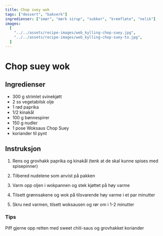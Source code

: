 ```yaml
---
title: Chop suey wok
tags: ["dessert", "bakverk"]
ingredienser: ["smør", "mørk sirup", "sukker", "kremfløte", "nelik"]
images:
  [
    "../../assets/recipe-images/web_kylling-chop-suey.jpg",
    "../../assets/recipe-images/web_kylling-chop-suey-to.jpg",
  ]
---
```


# Chop suey wok

## Ingredienser

- 300 g strimlet svinekjøtt
- 2 ss vegetabilsk olje
- 1 rød paprika
- 1/2 kinakål
- 100 g bønnespirer
- 150 g nudler
- 1 pose Woksaus Chop Suey
- koriander til pynt

## Instruksjon

1. Rens og grovhakk paprika og kinakål (tenk at de skal kunne spises med spisepinner)

2. Tilbered nudelene som anvist på pakken

3. Varm opp oljen i wokpannen og stek kjøttet på høy varme

4. Tilsett grønnsakene og wok på tilsvarende høy varme i et par minutter

5. Skru ned varmen, tilsett woksausen og rør om i 1-2 minutter

### Tips

Piff gjerne opp retten med sweet chili-saus og grovhakket koriander
